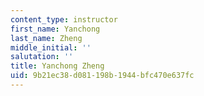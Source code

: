 ```yaml
---
content_type: instructor
first_name: Yanchong
last_name: Zheng
middle_initial: ''
salutation: ''
title: Yanchong Zheng
uid: 9b21ec38-d081-198b-1944-bfc470e637fc
---
```

